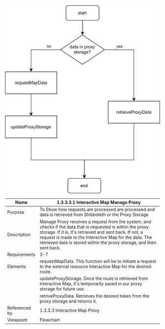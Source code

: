 ![1.3 Storage](TeamOneFiles/1.3.3.3.1%20Manage%20Proxy.svg)

| Name | 1.3.3.3.1 Interactive Map Manage Proxy|
| ----------- | ----------- |
| Purpose | To Show how requests are processed are processed and data is retrieved from Shibboleth or the Proxy Storage  |
| Description | Manage Proxy receives a request from the system, and checks if the data that is requested is within the proxy storage. If it is, it's retrieved and sent back. If not, a request is made to the Interactive Map for the data. The retrieved data is stored within the proxy storage, and then sent back. |
| Requirements | 3-7 |
| Elements | requestMapData. This function will be to initiate a request to the external resource Interactive Map for the desired route. |
|          | updateProxyStorage. Once the route is retrieved from Interactive Map, it's temporarily saved in our proxy storage for future use. |
|          | retriveProxyData. Retrieves the desired token from the proxy storage and returns it. |
| Referenced by | 1.3.3.3 Interactive Map Proxy |
| Viewpoint | Flowchart |
